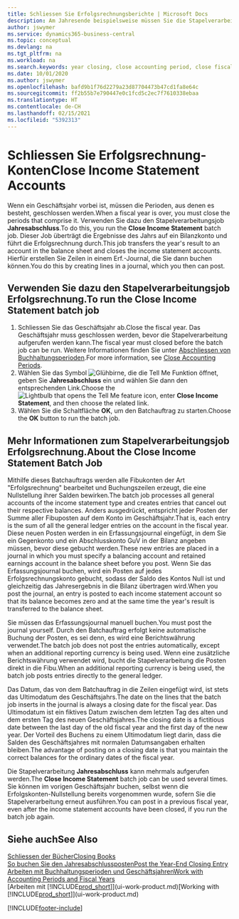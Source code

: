 ```yaml
---
title: Schliessen Sie Erfolgsrechnungsberichte | Microsoft Docs
description: Am Jahresende beispielsweise müssen Sie die Stapelverarbeitung "Erfolgsrechnungskonten Nullstellung" laufen lassen, um dies Buchhaltungsperioden zu schliessen, aus der sich das Geschäftsjahr zusammensetzt.
author: jswymer
ms.service: dynamics365-business-central
ms.topic: conceptual
ms.devlang: na
ms.tgt_pltfrm: na
ms.workload: na
ms.search.keywords: year closing, close accounting period, close fiscal year, bank account detailed trial balance
ms.date: 10/01/2020
ms.author: jswymer
ms.openlocfilehash: bafd9b1f76d2279a23d87704473b47cd1fa8e64c
ms.sourcegitcommit: ff2b55b7e790447e0c1fcd5c2ec7f7610338ebaa
ms.translationtype: HT
ms.contentlocale: de-CH
ms.lasthandoff: 02/15/2021
ms.locfileid: "5392313"
---
```

# <a name="close-income-statement-accounts"></a><span data-ttu-id="43524-103">Schliessen Sie Erfolgsrechnung-Konten</span><span class="sxs-lookup"><span data-stu-id="43524-103">Close Income Statement Accounts</span></span>
<span data-ttu-id="43524-104">Wenn ein Geschäftsjahr vorbei ist, müssen die Perioden, aus denen es besteht, geschlossen werden.</span><span class="sxs-lookup"><span data-stu-id="43524-104">When a fiscal year is over, you must close the periods that comprise it.</span></span> <span data-ttu-id="43524-105">Verwenden Sie dazu den Stapelverarbeitungsjob **Jahresabschluss**.</span><span class="sxs-lookup"><span data-stu-id="43524-105">To do this, you run the **Close Income Statement** batch job.</span></span> <span data-ttu-id="43524-106">Dieser Job überträgt die Ergebnisse des Jahrs auf ein Bilanzkonto und führt die Erfolgsrechnung durch.</span><span class="sxs-lookup"><span data-stu-id="43524-106">This job transfers the year's result to an account in the balance sheet and closes the income statement accounts.</span></span> <span data-ttu-id="43524-107">Hierfür erstellen Sie Zeilen in einem Erf.-Journal, die Sie dann buchen können.</span><span class="sxs-lookup"><span data-stu-id="43524-107">You do this by creating lines in a journal, which you then can post.</span></span>

## <a name="to-run-the-close-income-statement-batch-job"></a><span data-ttu-id="43524-108">Verwenden Sie dazu den Stapelverarbeitungsjob Erfolgsrechnung.</span><span class="sxs-lookup"><span data-stu-id="43524-108">To run the Close Income Statement batch job</span></span>
1. <span data-ttu-id="43524-109">Schliessen Sie das Geschäftsjahr ab.</span><span class="sxs-lookup"><span data-stu-id="43524-109">Close the fiscal year.</span></span> <span data-ttu-id="43524-110">Das Geschäftsjahr muss geschlossen werden, bevor die Stapelverarbeitung aufgerufen werden kann.</span><span class="sxs-lookup"><span data-stu-id="43524-110">The fiscal year must closed before the batch job can be run.</span></span> <span data-ttu-id="43524-111">Weitere Informationen finden Sie unter [Abschliessen von Buchhaltungsperioden](year-close-account-periods.md).</span><span class="sxs-lookup"><span data-stu-id="43524-111">For more information, see [Close Accounting Periods](year-close-account-periods.md).</span></span>
2. <span data-ttu-id="43524-112">Wählen Sie das Symbol ![Glühbirne, die die Tell Me Funktion öffnet](media/ui-search/search_small.png "Tell Me-Funktion"), geben Sie **Jahresabschluss** ein und wählen Sie dann den entsprechenden Link.</span><span class="sxs-lookup"><span data-stu-id="43524-112">Choose the ![Lightbulb that opens the Tell Me feature](media/ui-search/search_small.png "Tell me what you want to do") icon, enter **Close Income Statement**, and then choose the related link.</span></span>
3. <span data-ttu-id="43524-113">Wählen Sie die Schaltfläche **OK**, um den Batchauftrag zu starten.</span><span class="sxs-lookup"><span data-stu-id="43524-113">Choose the **OK** button to run the batch job.</span></span>

## <a name="about-the-close-income-statement-batch-job"></a><span data-ttu-id="43524-114">Mehr Informationen zum Stapelverarbeitungsjob Erfolgsrechnung.</span><span class="sxs-lookup"><span data-stu-id="43524-114">About the Close Income Statement Batch Job</span></span>
<span data-ttu-id="43524-115">Mithilfe dieses Batchauftrags werden alle Fibukonten der Art "Erfolgsrechnung" bearbeitet und Buchungszeilen erzeugt, die eine Nullstellung ihrer Salden bewirken.</span><span class="sxs-lookup"><span data-stu-id="43524-115">The batch job processes all general accounts of the income statement type and creates entries that cancel out their respective balances.</span></span> <span data-ttu-id="43524-116">Anders ausgedrückt, entspricht jeder Posten der Summe aller Fibuposten auf dem Konto im Geschäftsjahr.</span><span class="sxs-lookup"><span data-stu-id="43524-116">That is, each entry is the sum of all the general ledger entries on the account in the fiscal year.</span></span> <span data-ttu-id="43524-117">Diese neuen Posten werden in ein Erfassungsjournal eingefügt, in dem Sie ein Gegenkonto und ein Abschlusskonto GuV in der Bilanz angeben müssen, bevor diese gebucht werden.</span><span class="sxs-lookup"><span data-stu-id="43524-117">These new entries are placed in a journal in which you must specify a balancing account and retained earnings account in the balance sheet before you post.</span></span> <span data-ttu-id="43524-118">Wenn Sie das Erfassungsjournal buchen, wird ein Posten auf jedes Erfolgsrechnungskonto gebucht, sodass der Saldo des Kontos Null ist und gleichzeitig das Jahresergebnis in die Bilanz übertragen wird.</span><span class="sxs-lookup"><span data-stu-id="43524-118">When you post the journal, an entry is posted to each income statement account so that its balance becomes zero and at the same time the year's result is transferred to the balance sheet.</span></span>

<span data-ttu-id="43524-119">Sie müssen das Erfassungsjournal manuell buchen.</span><span class="sxs-lookup"><span data-stu-id="43524-119">You must post the journal yourself.</span></span> <span data-ttu-id="43524-120">Durch den Batchauftrag erfolgt keine automatische Buchung der Posten, es sei denn, es wird eine Berichtswährung verwendet.</span><span class="sxs-lookup"><span data-stu-id="43524-120">The batch job does not post the entries automatically, except when an additional reporting currency is being used.</span></span> <span data-ttu-id="43524-121">Wenn eine zusätzliche Berichtswährung verwendet wird, bucht die Stapelverarbeitung die Posten direkt in die Fibu.</span><span class="sxs-lookup"><span data-stu-id="43524-121">When an additional reporting currency is being used, the batch job posts entries directly to the general ledger.</span></span>

<span data-ttu-id="43524-122">Das Datum, das von dem Batchauftrag in die Zeilen eingefügt wird, ist stets das Ultimodatum des Geschäftsjahrs.</span><span class="sxs-lookup"><span data-stu-id="43524-122">The date on the lines that the batch job inserts in the journal is always a closing date for the fiscal year.</span></span> <span data-ttu-id="43524-123">Das Ultimodatum ist ein fiktives Datum zwischen dem letzten Tag des alten und dem ersten Tag des neuen Geschäftsjahres.</span><span class="sxs-lookup"><span data-stu-id="43524-123">The closing date is a fictitious date between the last day of the old fiscal year and the first day of the new year.</span></span> <span data-ttu-id="43524-124">Der Vorteil des Buchens zu einem Ultimodatum liegt darin, dass die Salden des Geschäftsjahres mit normalen Datumsangaben erhalten bleiben.</span><span class="sxs-lookup"><span data-stu-id="43524-124">The advantage of posting on a closing date is that you maintain the correct balances for the ordinary dates of the fiscal year.</span></span>

<span data-ttu-id="43524-125">Die Stapelverarbeitung **Jahresabschluss** kann mehrmals aufgerufen werden.</span><span class="sxs-lookup"><span data-stu-id="43524-125">The **Close Income Statement** batch job can be used several times.</span></span> <span data-ttu-id="43524-126">Sie können im vorigen Geschäftsjahr buchen, selbst wenn die Erfolgskonten-Nullstellung bereits vorgenommen wurde, sofern Sie die Stapelverarbeitung erneut ausführen.</span><span class="sxs-lookup"><span data-stu-id="43524-126">You can post in a previous fiscal year, even after the income statement accounts have been closed, if you run the batch job again.</span></span>

## <a name="see-also"></a><span data-ttu-id="43524-127">Siehe auch</span><span class="sxs-lookup"><span data-stu-id="43524-127">See Also</span></span>

[<span data-ttu-id="43524-128">Schliessen der Bücher</span><span class="sxs-lookup"><span data-stu-id="43524-128">Closing Books</span></span>](year-close-books.md)  
[<span data-ttu-id="43524-129">So buchen Sie den Jahresabschlussposten</span><span class="sxs-lookup"><span data-stu-id="43524-129">Post the Year-End Closing Entry</span></span>](year-how-post-year-end-close-entry.md)  
[<span data-ttu-id="43524-130">Arbeiten mit Buchhaltungsperioden und Geschäftsjahren</span><span class="sxs-lookup"><span data-stu-id="43524-130">Work with Accounting Periods and Fiscal Years</span></span>](finance-accounting-periods-and-fiscal-years.md)  
<span data-ttu-id="43524-131">[Arbeiten mit [!INCLUDE[prod_short](includes/prod_short.md)]](ui-work-product.md)</span><span class="sxs-lookup"><span data-stu-id="43524-131">[Working with [!INCLUDE[prod_short](includes/prod_short.md)]](ui-work-product.md)</span></span>


[!INCLUDE[footer-include](includes/footer-banner.md)]